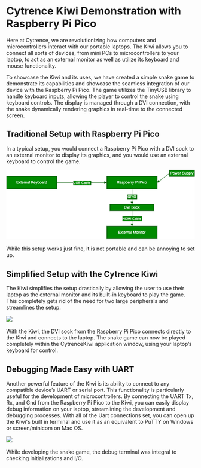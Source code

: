 Cytrence Kiwi Demonstration with Raspberry Pi Pico
=========================================

Here at Cytrence, we are revolutionizing how computers and microcontrollers interact with our portable laptops. The Kiwi allows you to connect all sorts of devices, from mini PCs to microcontrollers to your laptop, to act as an external monitor as well as utilize its keyboard and mouse functionality.

To showcase the Kiwi and its uses, we have created a simple snake game to demonstrate its capabilities and showcase the seamless integration of our device with the Raspberry Pi Pico. The game utilizes the TinyUSB library to handle keyboard inputs, allowing the player to control the snake using keyboard controls. The display is managed through a DVI connection, with the snake dynamically rendering graphics in real-time to the connected screen.

Traditional Setup with Raspberry Pi Pico
----------------------------------------
In a typical setup, you would connect a Raspberry Pi Pico with a DVI sock to an external monitor to display its graphics, and you would use an external keyboard to control the game.

![](img/traditionalSetup.jpeg)

While this setup works just fine, it is not portable and can be annoying to set up.

Simplified Setup with the Cytrence Kiwi
------------------------------
The Kiwi simplifies the setup drastically by allowing the user to use their laptop as the external monitor and its built-in keyboard to play the game. This completely gets rid of the need for two large peripherals and streamlines the setup.

![](img/kiwiSetup.jpeg)

With the Kiwi, the DVI sock from the Raspberry Pi Pico connects directly to the Kiwi and connects to the laptop. The snake game can now be played completely within the CytrenceKiwi application window, using your laptop’s keyboard for control.

Debugging Made Easy with UART
-----------------------------
Another powerful feature of the Kiwi is its ability to connect to any compatible device’s UART or serial port. This functionality is particularly useful for the development of microcontrollers. By connecting the UART Tx, Rx, and Gnd from the Raspberry Pi Pico to the Kiwi, you can easily display debug information on your laptop, streamlining the development and debugging processes. With all of the Uart connections set, you can open up the Kiwi's built in terminal and use it as an equivalent to PuTTY on Windows or screen/minicom on Mac OS.

![](img/kiwiSetupDebug.jpeg)

While developing the snake game, the debug terminal was integral to checking initializations and I/O.
